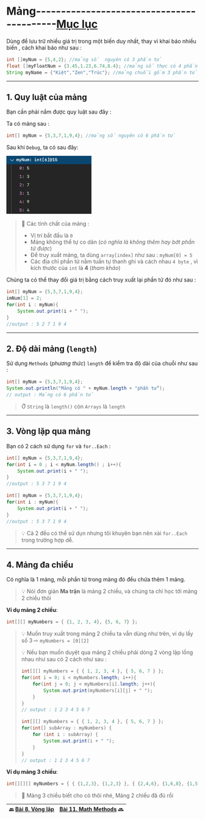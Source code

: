 # Mảng------------------------------------------[Mục lục](https://github.com/Zenfection/Java)

Dùng để lưu trữ nhiều giá trị trong một biến duy nhất, thay vì khai báo nhiều biến , cách khai báo như sau : 

```java
int []myNum = {5,4,2}; //mảng số  nguyên có 3 phần tử 
float []myFloatNum = {3.45,1.23,6.74,8.4}; //mảng số thực có 4 phần tử
String myName = {"Kiệt","Zen","Trúc"}; //mảng chuỗi gồm 3 phần tử
```

---

## 1. Quy luật của mảng

Bạn cần phải nắm được quy luật sau đây : 

Ta có mảng sau : 

```java
int[] myNum = {5,3,7,1,9,4}; //mảng số nguyên có 6 phần tử
```

Sau khi `Debug`, ta có sau đây: 

![Ảnh chụp Màn hình 2021-01-31 lúc 13.35.45.png](https://raw.githubusercontent.com/Zenfection/Image/master/2021/01/31-13-36-04-A%CC%89nh%20chu%CC%A3p%20Ma%CC%80n%20hi%CC%80nh%202021-01-31%20lu%CC%81c%2013.35.45.png)

> 🧨 Các tính chất của mảng : 
> 
> - Vị trí bắt đầu là `0`
> - Mảng không thể tự co dãn (*có nghĩa là không thêm hay bớt phần tử được*)
> - Để truy xuất mảng, ta dùng `array[index]` như sau : `myNum[0] = 5`
> - Các địa chỉ phần tử nằm tuần tự thanh ghi và cách nhau `4 byte` , vì kích thước của `int` là **4** (*tham khảo*)

Chúng ta có thể thay đổi giá trị bằng cách truy xuất lại phần tử đó như sau : 

```java
int[] myNum = {5,3,7,1,9,4};
imNum[1] = 2;
for(int i : myNum){
    System.out.print(i + " ");
}
//output : 5 2 7 1 9 4
```

---

## 2. Độ dài mảng (`length`)

Sử dụng `Methods` (*phương thức*) `length` để kiểm tra độ dài của chuỗi như sau :

```java
int[] myNum = {5,3,7,1,9,4};
System.out.println("Mảng có " + myNum.length + "phần tử");
// output : Mảng có 6 phần tử
```

> Ở `String` là `length()` còn `Arrays` là `length`

---

## 3. Vòng lặp qua mảng

Bạn có 2 cách sử dụng `for` và `for..Each` : 

```java
int[] myNum = {5,3,7,1,9,4};
for(int i = 0 ; i < myNum.length() ; i++){
    System.out.print(i + " ");
}
//output : 5 3 7 1 9 4
```

```java
int[] myNum = {5,3,7,1,9,4};
for(int i : myNum){
    System.out.print(i + " ");
}
//output : 5 3 7 1 9 4
```

> 💡 Cả 2 đều có thể sử dụn nhưng tôi khuyên bạn nên xài `for..Each` trong trường hợp dễ.

---

## 4. Mảng đa chiều

Có nghĩa là 1 mảng, mỗi phần tử trong mảng đó đều chứa thêm 1 mảng.

> 💡 Nói đơn giản **Ma trận** là mảng 2 chiều, và chúng ta chỉ học tới mảng 2 chiều thôi

**Ví dụ mảng 2 chiều**: 

```java
int[][] myNumbers = { {1, 2, 3, 4}, {5, 6, 7} };
```

> 💡 Muốn truy xuất trong mảng 2 chiều ta vẫn dùng như trên, ví dụ lấy số 3 ⇨ `myNumbers = [0][2]`
> 
> 💡 Nếu bạn muốn duyệt qua mảng 2 chiều phải dòng 2 vòng lặp lồng nhau như sau có 2 cách như sau : 
> 
> ```java
> int[][] myNumbers = { { 1, 2, 3, 4 }, { 5, 6, 7 } };
> for(int i = 0; i < myNumbers.length; i++){
>     for(int j = 0; j < myNumbers[i].length; j++){
>         System.out.print(myNumbers[i][j] + " ");
>     }
> }
> // output : 1 2 3 4 5 6 7
> ```
> 
> ```java
> int[][] myNumbers = { { 1, 2, 3, 4 }, { 5, 6, 7 } };
> for(int[] subArray : myNumbers) {
>     for (int i : subArray) {
>         System.out.print(i + " ");
>     }
> }
> // output : 1 2 3 4 5 6 7
> ```

**Ví dụ mảng 3 chiều**: 

```java
int[][][] myNumbers = { { {1,2,3}, {1,2,3} }, { {2,4,6}, {1,6,8}, {1,5,7} } };
```

> 🚀 Mảng 3 chiều biết cho có thôi nhé, Mảng 2 chiều đã đủ rồi

| 🔙  [Bài 8. Vòng lặp](https://github.com/Zenfection/Java/blob/master/Java%20Basic/8.Vonglap.md) | [Bài 11. Math Methods](https://github.com/Zenfection/Java/blob/master/Java%20Basic/11.Math.md) 🔜 |
| ----------------------------------------------------------------------------------------------- | ------------------------------------------------------------------------------------------------- |